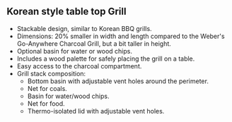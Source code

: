 ## Korean style table top Grill
  
- Stackable design, similar to Korean BBQ grills.
- Dimensions: 20% smaller in width and length compared to the Weber's Go-Anywhere Charcoal Grill, but a bit taller in height.
- Optional basin for water or wood chips.
- Includes a wood palette for safely placing the grill on a table.
- Easy access to the charcoal compartment. 
- Grill stack composition:
  - Bottom basin with adjustable vent holes around the perimeter.
  - Net for coals.
  - Basin for water/wood chips.
  - Net for food.
  - Thermo-isolated lid with adjustable vent holes.

